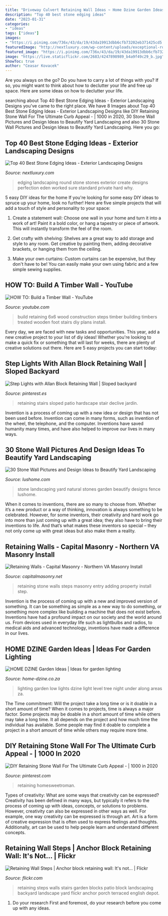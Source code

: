 ```yaml
---
title: "Driveway Culvert Retaining Wall Ideas ~ Home Dzine Garden Ideas"
description: "Top 40 best stone edging ideas"
date: "2023-01-31"
categories:
- "ideas"
tags: ["ideas"]
images:
- "https://i.pinimg.com/736x/43/da/19/43da19913dbb6cfb73202eb371425cd5.jpg"
featuredImage: "http://nextluxury.com/wp-content/uploads/exceptional-round-stones-landscaping-edging-ideas.jpg"
featured_image: "https://i.pinimg.com/736x/43/da/19/43da19913dbb6cfb73202eb371425cd5.jpg"
image: "https://live.staticflickr.com/2683/4247898989_b4a9f49c29_b.jpg"
ShowToc: true
author: "Ceasar Kovacek"
---
```



Are you always on the go? Do you have to carry a lot of things with you? If so, you might want to think about how to declutter your life and free up space. Here are some ideas on how to declutter your life.

	

		
searching about Top 40 Best Stone Edging Ideas - Exterior Landscaping Designs you've came to the right place. We have 8 Images about Top 40 Best Stone Edging Ideas - Exterior Landscaping Designs like DIY Retaining Stone Wall For The Ultimate Curb Appeal - | 1000 in 2020, 30 Stone Wall Pictures and Design Ideas to Beautify Yard Landscaping and also 30 Stone Wall Pictures and Design Ideas to Beautify Yard Landscaping. Here you go:
		
    
## Top 40 Best Stone Edging Ideas - Exterior Landscaping Designs

<img loading=lazy src="http://nextluxury.com/wp-content/uploads/exceptional-round-stones-landscaping-edging-ideas.jpg" onerror="this.onerror=null;this.src='https://tse4.mm.bing.net/th?id=OIP.F7lPrNnrMiCCp79HY8hT-gAAAA&amp;pid=15.1';" alt="Top 40 Best Stone Edging Ideas - Exterior Landscaping Designs">

_Source: nextluxury.com_

>edging landscaping round stone stones exterior create designs perfection eden worked sure standard private hard why. 

	

5 easy DIY ideas for the home
If you're looking for some easy DIY ideas to spruce up your home, look no further! Here are five simple projects that will add a touch of style and personality to your space:
1. Create a statement wall: Choose one wall in your home and turn it into a work of art! Paint it a bold color, or hang a tapestry or piece of artwork. This will instantly transform the feel of the room.

2. Get crafty with shelving: Shelves are a great way to add storage and style to any room. Get creative by painting them, adding decorative brackets, or hanging them from the ceiling.

3. Make your own curtains: Custom curtains can be expensive, but they don't have to be! You can easily make your own using fabric and a few simple sewing supplies.


    
## HOW TO: Build A Timber Wall - YouTube

<img loading=lazy src="https://i.ytimg.com/vi/Qdtxolo7i78/maxresdefault.jpg" onerror="this.onerror=null;this.src='https://tse4.mm.bing.net/th?id=OIP.G6VFZq_PgijJ0cOwgK4WZAHaEK&amp;pid=15.1';" alt="HOW TO: Build a Timber Wall - YouTube">

_Source: youtube.com_

>build retaining 6x6 wood construction steps timber building timbers treated wooden foot stairs diy plans install. 

	

Every day, we are faced with new tasks and opportunities. This year, add a new creative project to your list of diy ideas! Whether you're looking to make a quick fix or something that will last for weeks, there are plenty of creative solutions out there. Here are 5 easy projects you can start today: 

    
## Step Lights With Allan Block Retaining Wall | Sloped Backyard

<img loading=lazy src="https://i.pinimg.com/736x/41/5b/bd/415bbd9f8f096ab31b3e7c8bec70d2de.jpg" onerror="this.onerror=null;this.src='https://tse4.mm.bing.net/th?id=OIP.pA1Szpery3FufXNmyHGGzQHaJ3&amp;pid=15.1';" alt="Step Lights with Allan Block Retaining Wall | Sloped backyard">

_Source: pinterest.es_

>retaining stairs sloped patio hardscape stair declive jardín. 

	

Invention is a process of coming up with a new idea or design that has not been used before. Invention can come in many forms, such as invention of the wheel, the telephone, and the computer. Inventions have saved humanity many times, and have also helped to improve our lives in many ways.

    
## 30 Stone Wall Pictures And Design Ideas To Beautify Yard Landscaping

<img loading=lazy src="https://www.lushome.com/wp-content/uploads/2013/05/stone-wall-design-ideas-yard-landscaping-25.jpg" onerror="this.onerror=null;this.src='https://tse1.mm.bing.net/th?id=OIP.00Xq6WDyQpDWdEAyzcvGWwHaFT&amp;pid=15.1';" alt="30 Stone Wall Pictures and Design Ideas to Beautify Yard Landscaping">

_Source: lushome.com_

>stone landscaping yard natural stones garden beautify designs fence lushome. 

	

When it comes to inventions, there are so many to choose from. Whether it’s a new product or a way of thinking, innovation is always something to be celebrated. However, for some inventors, their creativity and hard work go into more than just coming up with a great idea; they also have to bring their inventions to life. And that’s what makes these inventors so special – they not only come up with great ideas but also make them a reality.

    
## Retaining Walls - Capital Masonry - Northern VA Masonry Install

<img loading=lazy src="http://capitalmasonry.net/app/uploads/2016/05/IMG_1153.jpg" onerror="this.onerror=null;this.src='https://tse3.mm.bing.net/th?id=OIP.16C6rIFxcfbaZ3Rn06rMtwHaFj&amp;pid=15.1';" alt="Retaining Walls - Capital Masonry - Northern VA Masonry Install">

_Source: capitalmasonry.net_

>retaining stone walls steps masonry entry adding property install step. 

	

Invention is the process of coming up with a new and improved version of something. It can be something as simple as a new way to do something, or something more complex like building a machine that does not exist before. Inventions have had a profound impact on our society and the world around us. From devices used in everyday life such as lightbulbs and radios, to medical aids and advanced technology, inventions have made a difference in our lives.

    
## HOME DZINE Garden Ideas | Ideas For Garden Lighting

<img loading=lazy src="http://www.home-dzine.co.za/2017/sep/15.jpg" onerror="this.onerror=null;this.src='https://tse2.mm.bing.net/th?id=OIP.jFtDMkNrh2hM3IvsbTGXqwAAAA&amp;pid=15.1';" alt="HOME DZINE Garden Ideas | Ideas for garden lighting">

_Source: home-dzine.co.za_

>lighting garden low lights dzine light level tree night under along areas za. 

	

The Time commitment: Will the project take a long time or is it doable in a short amount of time?
When it comes to projects, time is always a major factor. Some projects may be doable in a short amount of time while others may take a long time. It all depends on the project and how much time the individual has available. Some people may find it doable to complete a project in a short amount of time while others may require more time.

    
## DIY Retaining Stone Wall For The Ultimate Curb Appeal - | 1000 In 2020

<img loading=lazy src="https://i.pinimg.com/736x/43/da/19/43da19913dbb6cfb73202eb371425cd5.jpg" onerror="this.onerror=null;this.src='https://tse2.mm.bing.net/th?id=OIP.G85irQ-rrvobuHgyd7-1UwHaJ4&amp;pid=15.1';" alt="DIY Retaining Stone Wall For The Ultimate Curb Appeal - | 1000 in 2020">

_Source: pinterest.com_

>retaining homesweetroman. 

	

Types of creativity: What are some ways that creativity can be expressed?
Creativity has been defined in many ways, but typically it refers to the process of coming up with ideas, concepts, or solutions to problems. However, creativity can also be expressed in other ways as well. For example, one way creativity can be expressed is through art. Art is a form of creative expression that is often used to express feelings and thoughts. Additionally, art can be used to help people learn and understand different concepts.

    
## Retaining Wall Steps | Anchor Block Retaining Wall: It&#039;s Not… | Flickr

<img loading=lazy src="https://live.staticflickr.com/2683/4247898989_b4a9f49c29_b.jpg" onerror="this.onerror=null;this.src='https://tse3.mm.bing.net/th?id=OIP.gs092s3jrbLpUWpKSP0zsQHaFj&amp;pid=15.1';" alt="Retaining Wall Steps | Anchor block retaining wall: It&#039;s not… | Flickr">

_Source: flickr.com_

>retaining steps walls stairs garden blocks patio block landscaping backyard landscape yard flickr anchor porch terraced english depot. 

	

1. Do your research First and foremost, do your research before you come up with any ideas.

